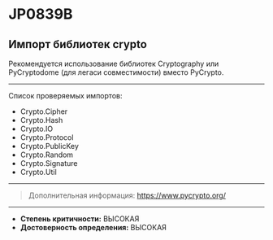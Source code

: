 # JP0839B
## Импорт библиотек crypto
Рекомендуется использование библиотек Cryptography
или PyCryptodome (для легаси совместимости) вместо PyCrypto.

---
Список проверяемых импортов:

* Crypto.Cipher
* Crypto.Hash
* Crypto.IO
* Crypto.Protocol
* Crypto.PublicKey
* Crypto.Random
* Crypto.Signature
* Crypto.Util

---
> Дополнительная информация:
> <https://www.pycrypto.org/>
---
* __Степень критичности:__ ВЫСОКАЯ
* __Достоверность определения:__ ВЫСОКАЯ

